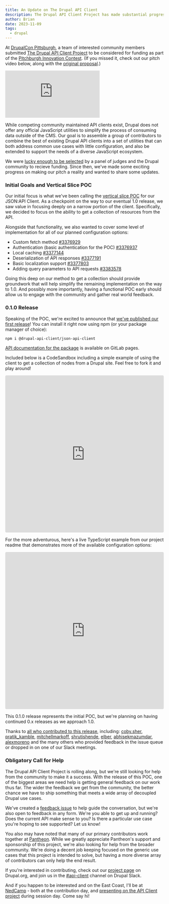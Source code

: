 ```yaml
---
title: An Update on The Drupal API Client
description: The Drupal API Client Project has made substantial progress, including publishing our first POC release.
author: Brian
date: 2023-11-09
tags:
  - drupal
---
```


At [DrupalCon Pittsburgh](https://events.drupal.org/pittsburgh2023), a team of interested community members submitted [The Drupal API Client Project](https://www.drupal.org/project/api_client) to be considered for funding as part of the [Pitchburgh Innovation Contest](https://www.drupal.org/innovation/pitchburgh-2023). (If you missed it, check out our pitch video below, along with the [original proposal](https://docs.google.com/document/d/1MAUCgxJmSHxA6ozVXp6U49UMPF3sJPrInz1rnl9Wf_4/edit?pli=1#heading=h.9531ycwaflet).)

<iframe src="https://www.youtube.com/embed/EdTnrPZUW98?si=qSF4Kml7J9p9HFMh" title="YouTube video player" frameborder="0" allow="accelerometer; autoplay; clipboard-write; encrypted-media; gyroscope; picture-in-picture; web-share" allowfullscreen></iframe>

While competing community maintained API clients exist, Drupal does not offer any official JavaScript utilities to simplify the process of consuming data outside of the CMS. Our goal is to assemble a group of contributors to combine the best of existing Drupal API clients into a set of utilities that can both address common use cases with little configuration, and also be extended to support the needs of a diverse JavaScript ecosystem.

We were [lucky enough to be selected](https://youtu.be/tNa4XKb3zds?si=di_9WNupphYQrnPi&t=4995) by a panel of judges and the Drupal community to recieve funding. Since then, we've made some exciting progress on making our pitch a reality and wanted to share some updates.

### Initial Goals and Vertical Slice POC

Our initial focus is what we've been calling the [vertical slice POC](https://www.drupal.org/project/api_client/issues/3365506)  for our JSON:API Client. As a checkpoint on the way to our eventual 1.0 release, we saw value in focusing deeply on a narrow portion of the client. Specifically, we decided to focus on the ability to get a collection of resources from the API.

Alongside that functionality, we also wanted to cover some level  of implementation for all of our planned configuration options:

- Custom fetch method [#3376929](https://www.drupal.org/project/api_client/issues/3376929)
- Authentication (basic authentication for the POC) [#3376937](https://www.drupal.org/project/api_client/issues/3376937)
- Local caching [#3377144](https://www.drupal.org/project/api_client/issues/3377144)
- Deserialization of API responses [#3377191](https://www.drupal.org/project/api_client/issues/3377191)
- Basic localization support [#3377803](https://www.drupal.org/project/api_client/issues/3377803)
- Adding query parameters to API requests [#3383578](https://www.drupal.org/project/api_client/issues/3383578)

Going this deep on our method to get a collection should provide groundwork that will help simplify the remaining implementation on the way to 1.0. And possibly more importantly, having a functional POC early should allow us to engage with the community and gather real world feedback.

### 0.1.0 Release

Speaking of the POC, we're excited to announce that [we've published our first release](https://www.npmjs.com/package/@drupal-api-client/json-api-client)! You can install it right now using npm (or your package manager of choice):

```bash
npm i @drupal-api-client/json-api-client
```

[API documentation for the package](https://project.pages.drupalcode.org/api_client/modules/_drupal_api_client_json_api_client) is available on GitLab pages.

Included below is a CodeSandbox including a simple example of using the client to get a collection of nodes from a Drupal site. Feel free to fork it and play around!

<iframe src="https://codesandbox.io/embed/drupal-api-client-json-api-client-basic-example-54t589?fontsize=14&hidenavigation=1&module=%2Fsrc%2Findex.mjs&theme=dark&view=editor"
     style="width:100%; height:500px; border:0; border-radius: 4px; overflow:hidden;"
     title="@drupal-api-client/json-api-client Basic Example"
     allow="accelerometer; ambient-light-sensor; camera; encrypted-media; geolocation; gyroscope; hid; microphone; midi; payment; usb; vr; xr-spatial-tracking"
     sandbox="allow-forms allow-modals allow-popups allow-presentation allow-same-origin allow-scripts"
   ></iframe>

For the more adventurous, here's a live TypeScript example from our project readme that demonstrates more of the available configuration options:

<iframe src="https://codesandbox.io/embed/drupal-api-client-json-api-client-configuration-options-4wyqrw?fontsize=14&hidenavigation=1&module=%2Fsrc%2Findex.ts&theme=dark&view=editor"
     style="width:100%; height:500px; border:0; border-radius: 4px; overflow:hidden;"
     title="@drupal-api-client/json-api-client Configuration Options"
     allow="accelerometer; ambient-light-sensor; camera; encrypted-media; geolocation; gyroscope; hid; microphone; midi; payment; usb; vr; xr-spatial-tracking"
     sandbox="allow-forms allow-modals allow-popups allow-presentation allow-same-origin allow-scripts"
   ></iframe>

This 0.1.0 release represents the initial POC, but we're planning on having continued 0.x releases as we approach 1.0.

Thanks to [all who contributed to this release](https://git.drupalcode.org/project/api_client/-/graphs/canary?ref_type=heads), including: [coby.sher](https://www.drupal.org/u/cobysher), [pratik_kamble](https://www.drupal.org/u/pratik_kamble), [mitchellmarkoff](https://www.drupal.org/u/mitchellmarkoff), [shrutishende](https://www.drupal.org/u/shrutishende), [elber](https://www.drupal.org/u/elber), [abhisekmazumdar](https://www.drupal.org/u/abhisekmazumdar), [alexmoreno](https://www.drupal.org/u/alexmoreno) and the many others who provided feedback in the issue queue or dropped in on one of our Slack meetings.

### Obligatory Call for Help

The Drupal API Client Project is rolling along, but we're still looking for help from the community to make it a success. With the release of this POC, one of the biggest areas we need help is getting general feedback on our work thus far. The wider the feedback we get from the community, the better chance we have to ship something that meets a wide array of decoupled Drupal use cases.

We've created a [feedback issue](https://www.drupal.org/project/api_client/issues/3383579) to help guide the conversation, but we're also open to feedback in any form. We're you able to get up and running? Does the current API make sense to you? Is there a particular use case you're hoping to see supported? Let us know!

You also may have noted that many of our primary contributors work together at [Pantheon](https://pantheon.io/). While we greatly appreciate Pantheon's support and sponsorship of this project, we're also looking for help from the broader community. We're doing a decent job keeping focused on the generic use cases that this project is intended to solve, but having a more diverse array of contributors can only help the end result.

If you're interested in contributing, check out our [project page](https://www.drupal.org/project/api_client) on Drupal.org, and join us in the [#api-client](https://www.drupal.org/community/contributor-guide/reference-information/talk/tools/slack) channel on Drupal Slack.

And if you happen to be interested and on the East Coast, I'll be at [NedCamp](https://nedcamp.org) - both at the contribution day, and [presenting on the API Client project](https://nedcamp.org/sessions/2023/drupal-api-client-project) during session day. Come say hi!